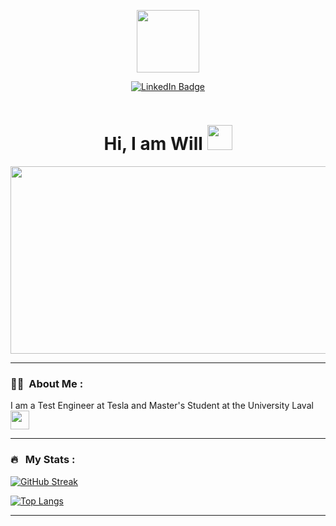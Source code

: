 
<p align="center"><img src="https://media.giphy.com/media/M9gbBd9nbDrOTu1Mqx/giphy.gif" width="100"/></p>
<p align="center">
<a href="https://www.linkedin.com/in/william-bonilla-cpi-313220141/"><img src="https://img.shields.io/badge/LinkedIn-blue?style=for-the-badge&logo=linkedin&logoColor=white" alt="LinkedIn Badge"></a>

<p align="center"><img src="https://komarev.com/ghpvc/?username=WilliamBonilla62&style=flat-square&color=blue" alt=""></p>

<h1 align="center">Hi, I am Will <img src="https://media.giphy.com/media/hvRJCLFzcasrR4ia7z/giphy.gif" width="40"></h1>

<p align="center"><img src="https://media.giphy.com/media/dWesBcTLavkZuG35MI/giphy.gif" width="600" height="300"  /></p>

---
### :man_technologist: &nbsp;About Me :

I am a Test Engineer at Tesla and Master's Student at the University Laval <img src="https://media.giphy.com/media/WUlplcMpOCEmTGBtBW/giphy.gif" width="30"> 

---
### 🔥 &nbsp; My Stats :
[![GitHub Streak](http://github-readme-streak-stats.herokuapp.com?user=WilliamBonilla62&theme=dark&background=000000)](https://git.io/streak-stats)

[![Top Langs](https://github-readme-stats.vercel.app/api/top-langs/?username=WilliamBonilla62&layout=compact&theme=vision-friendly-dark)](https://github.com/anuraghazra/github-readme-stats)

---
